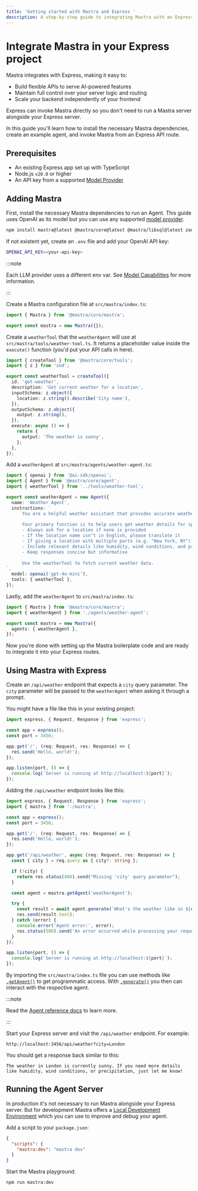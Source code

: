 ```yaml
---
title: 'Getting started with Mastra and Express '
description: A step-by-step guide to integrating Mastra with an Express backend.
---
```


# Integrate Mastra in your Express project

Mastra integrates with Express, making it easy to:

- Build flexible APIs to serve AI-powered features
- Maintain full control over your server logic and routing
- Scale your backend independently of your frontend

Express can invoke Mastra directly so you don't need to run a Mastra server alongside your Express server.

In this guide you'll learn how to install the necessary Mastra dependencies, create an example agent, and invoke Mastra from an Express API route.

## Prerequisites

- An existing Express app set up with TypeScript
- Node.js `v20.0` or higher
- An API key from a supported [Model Provider](/docs/models/providers)

## Adding Mastra

First, install the necessary Mastra dependencies to run an Agent. This guide uses OpenAI as its model but you can use any supported [model provider](/docs/models/providers).

```bash copy
npm install mastra@latest @mastra/core@latest @mastra/libsql@latest zod@^3.0.0 @ai-sdk/openai@^1.0.0
```

If not existent yet, create an `.env` file and add your OpenAI API key:

```bash filename=".env" copy
OPENAI_API_KEY=<your-api-key>
```

:::note

Each LLM provider uses a different env var. See [Model Capabilities](/docs/models) for more information.

:::

Create a Mastra configuration file at `src/mastra/index.ts`:

```ts filename="src/mastra/index.ts" copy
import { Mastra } from '@mastra/core/mastra';

export const mastra = new Mastra({});
```

Create a `weatherTool` that the `weatherAgent` will use at `src/mastra/tools/weather-tool.ts`. It returns a placeholder value inside the `execute()` function (you'd put your API calls in here).

```ts filename="src/mastra/tools/weather-tool.ts" copy
import { createTool } from '@mastra/core/tools';
import { z } from 'zod';

export const weatherTool = createTool({
  id: 'get-weather',
  description: 'Get current weather for a location',
  inputSchema: z.object({
    location: z.string().describe('City name'),
  }),
  outputSchema: z.object({
    output: z.string(),
  }),
  execute: async () => {
    return {
      output: 'The weather is sunny',
    };
  },
});
```

Add a `weatherAgent` at `src/mastra/agents/weather-agent.ts`:

```ts filename="src/mastra/agents/weather-agent.ts" copy
import { openai } from '@ai-sdk/openai';
import { Agent } from '@mastra/core/agent';
import { weatherTool } from '../tools/weather-tool';

export const weatherAgent = new Agent({
  name: 'Weather Agent',
  instructions: `
      You are a helpful weather assistant that provides accurate weather information.
 
      Your primary function is to help users get weather details for specific locations. When responding:
      - Always ask for a location if none is provided
      - If the location name isn’t in English, please translate it
      - If giving a location with multiple parts (e.g. "New York, NY"), use the most relevant part (e.g. "New York")
      - Include relevant details like humidity, wind conditions, and precipitation
      - Keep responses concise but informative
 
      Use the weatherTool to fetch current weather data.
`,
  model: openai('gpt-4o-mini'),
  tools: { weatherTool },
});
```

Lastly, add the `weatherAgent` to `src/mastra/index.ts`:

```ts filename="src/mastra/index.ts" copy {2, 5}
import { Mastra } from '@mastra/core/mastra';
import { weatherAgent } from './agents/weather-agent';

export const mastra = new Mastra({
  agents: { weatherAgent },
});
```

Now you're done with setting up the Mastra boilerplate code and are ready to integrate it into your Express routes.

## Using Mastra with Express

Create an `/api/weather` endpoint that expects a `city` query parameter. The `city` parameter will be passed to the `weatherAgent` when asking it through a prompt.

You might have a file like this in your existing project:

```ts filename="src/server.ts" copy
import express, { Request, Response } from 'express';

const app = express();
const port = 3456;

app.get('/', (req: Request, res: Response) => {
  res.send('Hello, world!');
});

app.listen(port, () => {
  console.log(`Server is running at http://localhost:${port}`);
});
```

Adding the `/api/weather` endpoint looks like this:

```ts filename="src/server.ts" copy {2, 11-27}
import express, { Request, Response } from 'express';
import { mastra } from './mastra';

const app = express();
const port = 3456;

app.get('/', (req: Request, res: Response) => {
  res.send('Hello, world!');
});

app.get('/api/weather', async (req: Request, res: Response) => {
  const { city } = req.query as { city?: string };

  if (!city) {
    return res.status(400).send("Missing 'city' query parameter");
  }

  const agent = mastra.getAgent('weatherAgent');

  try {
    const result = await agent.generate(`What's the weather like in ${city}?`);
    res.send(result.text);
  } catch (error) {
    console.error('Agent error:', error);
    res.status(500).send('An error occurred while processing your request');
  }
});

app.listen(port, () => {
  console.log(`Server is running at http://localhost:${port}`);
});
```

By importing the `src/mastra/index.ts` file you can use methods like [`.getAgent()`](/docs/reference/core/getAgent) to get programmatic access. With [`.generate()`](/docs/reference/agents/generate) you then can interact with the respective agent.

:::note

Read the [Agent reference docs](/docs/reference/agents/agent) to learn more.

:::

Start your Express server and visit the `/api/weather` endpoint. For example:

```
http://localhost:3456/api/weather?city=London
```

You should get a response back similar to this:

```
The weather in London is currently sunny. If you need more details like humidity, wind conditions, or precipitation, just let me know!
```

## Running the Agent Server

In production it's not necessary to run Mastra alongside your Express server. But for development Mastra offers a [Local Development Environment](/docs/server-db/local-dev-playground) which you can use to improve and debug your agent.

Add a script to your `package.json`:

```json filename="package.json" copy
{
  "scripts": {
    "mastra:dev": "mastra dev"
  }
}
```

Start the Mastra playground:

```bash copy
npm run mastra:dev
```
